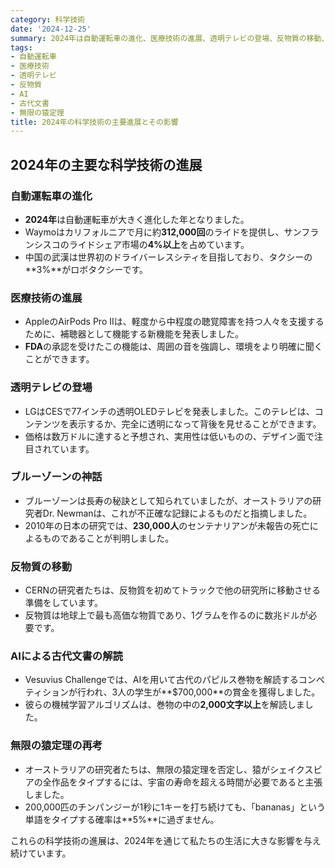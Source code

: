 ```yaml
---
category: 科学技術
date: '2024-12-25'
summary: 2024年は自動運転車の進化、医療技術の進展、透明テレビの登場、反物質の移動、AIによる古代文書の解読、無限の猿定理の再考など、科学技術の分野で多くの重要な進展が見られました。これらの進展は私たちの生活に大きな影響を与え続けています。
tags:
- 自動運転車
- 医療技術
- 透明テレビ
- 反物質
- AI
- 古代文書
- 無限の猿定理
title: 2024年の科学技術の主要進展とその影響
---
```


## 2024年の主要な科学技術の進展

### 自動運転車の進化
- **2024年**は自動運転車が大きく進化した年となりました。
- Waymoはカリフォルニアで月に約**312,000回**のライドを提供し、サンフランシスコのライドシェア市場の**4%以上**を占めています。
- 中国の武漢は世界初のドライバーレスシティを目指しており、タクシーの**3%**がロボタクシーです。

### 医療技術の進展
- AppleのAirPods Pro IIは、軽度から中程度の聴覚障害を持つ人々を支援するために、補聴器として機能する新機能を発表しました。
- **FDA**の承認を受けたこの機能は、周囲の音を強調し、環境をより明確に聞くことができます。

### 透明テレビの登場
- LGはCESで77インチの透明OLEDテレビを発表しました。このテレビは、コンテンツを表示するか、完全に透明になって背後を見せることができます。
- 価格は数万ドルに達すると予想され、実用性は低いものの、デザイン面で注目されています。

### ブルーゾーンの神話
- ブルーゾーンは長寿の秘訣として知られていましたが、オーストラリアの研究者Dr. Newmanは、これが不正確な記録によるものだと指摘しました。
- 2010年の日本の研究では、**230,000人**のセンテナリアンが未報告の死亡によるものであることが判明しました。

### 反物質の移動
- CERNの研究者たちは、反物質を初めてトラックで他の研究所に移動させる準備をしています。
- 反物質は地球上で最も高価な物質であり、1グラムを作るのに数兆ドルが必要です。

### AIによる古代文書の解読
- Vesuvius Challengeでは、AIを用いて古代のパピルス巻物を解読するコンペティションが行われ、3人の学生が**$700,000**の賞金を獲得しました。
- 彼らの機械学習アルゴリズムは、巻物の中の**2,000文字以上**を解読しました。

### 無限の猿定理の再考
- オーストラリアの研究者たちは、無限の猿定理を否定し、猿がシェイクスピアの全作品をタイプするには、宇宙の寿命を超える時間が必要であると主張しました。
- 200,000匹のチンパンジーが1秒に1キーを打ち続けても、「bananas」という単語をタイプする確率は**5%**に過ぎません。

これらの科学技術の進展は、2024年を通じて私たちの生活に大きな影響を与え続けています。
